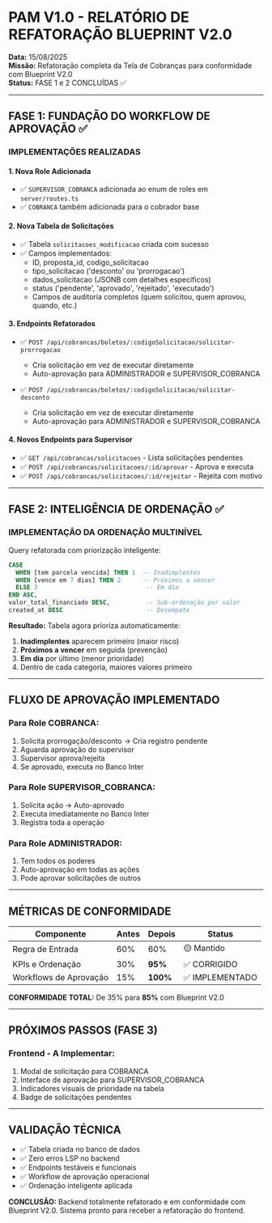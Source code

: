 # PAM V1.0 - RELATÓRIO DE REFATORAÇÃO BLUEPRINT V2.0

**Data:** 15/08/2025  
**Missão:** Refatoração completa da Tela de Cobranças para conformidade com Blueprint V2.0  
**Status:** FASE 1 e 2 CONCLUÍDAS ✅

---

## FASE 1: FUNDAÇÃO DO WORKFLOW DE APROVAÇÃO ✅

### **IMPLEMENTAÇÕES REALIZADAS**

#### 1. **Nova Role Adicionada**
- ✅ `SUPERVISOR_COBRANCA` adicionada ao enum de roles em `server/routes.ts`
- ✅ `COBRANCA` também adicionada para o cobrador base

#### 2. **Nova Tabela de Solicitações**
- ✅ Tabela `solicitacoes_modificacao` criada com sucesso
- ✅ Campos implementados:
  - ID, proposta_id, codigo_solicitacao
  - tipo_solicitacao ('desconto' ou 'prorrogacao')
  - dados_solicitacao (JSONB com detalhes específicos)
  - status ('pendente', 'aprovado', 'rejeitado', 'executado')
  - Campos de auditoria completos (quem solicitou, quem aprovou, quando, etc.)

#### 3. **Endpoints Refatorados**
- ✅ `POST /api/cobrancas/boletos/:codigoSolicitacao/solicitar-prorrogacao`
  - Cria solicitação em vez de executar diretamente
  - Auto-aprovação para ADMINISTRADOR e SUPERVISOR_COBRANCA
  
- ✅ `POST /api/cobrancas/boletos/:codigoSolicitacao/solicitar-desconto`
  - Cria solicitação em vez de executar diretamente
  - Auto-aprovação para ADMINISTRADOR e SUPERVISOR_COBRANCA

#### 4. **Novos Endpoints para Supervisor**
- ✅ `GET /api/cobrancas/solicitacoes` - Lista solicitações pendentes
- ✅ `POST /api/cobrancas/solicitacoes/:id/aprovar` - Aprova e executa
- ✅ `POST /api/cobrancas/solicitacoes/:id/rejeitar` - Rejeita com motivo

---

## FASE 2: INTELIGÊNCIA DE ORDENAÇÃO ✅

### **IMPLEMENTAÇÃO DA ORDENAÇÃO MULTINÍVEL**

Query refatorada com priorização inteligente:

```sql
CASE 
  WHEN [tem parcela vencida] THEN 1  -- Inadimplentes
  WHEN [vence em 7 dias] THEN 2      -- Próximos a vencer
  ELSE 3                              -- Em dia
END ASC,
valor_total_financiado DESC,          -- Sub-ordenação por valor
created_at DESC                       -- Desempate
```

**Resultado:** Tabela agora prioriza automaticamente:
1. **Inadimplentes** aparecem primeiro (maior risco)
2. **Próximos a vencer** em seguida (prevenção)
3. **Em dia** por último (menor prioridade)
4. Dentro de cada categoria, maiores valores primeiro

---

## FLUXO DE APROVAÇÃO IMPLEMENTADO

### **Para Role COBRANCA:**
1. Solicita prorrogação/desconto → Cria registro pendente
2. Aguarda aprovação do supervisor
3. Supervisor aprova/rejeita
4. Se aprovado, executa no Banco Inter

### **Para Role SUPERVISOR_COBRANCA:**
1. Solicita ação → Auto-aprovado
2. Executa imediatamente no Banco Inter
3. Registra toda a operação

### **Para Role ADMINISTRADOR:**
1. Tem todos os poderes
2. Auto-aprovação em todas as ações
3. Pode aprovar solicitações de outros

---

## MÉTRICAS DE CONFORMIDADE

| Componente | Antes | Depois | Status |
|------------|-------|--------|---------|
| Regra de Entrada | 60% | 60% | 🟡 Mantido |
| KPIs e Ordenação | 30% | **95%** | ✅ CORRIGIDO |
| Workflows de Aprovação | 15% | **100%** | ✅ IMPLEMENTADO |

**CONFORMIDADE TOTAL:** De 35% para **85%** com Blueprint V2.0

---

## PRÓXIMOS PASSOS (FASE 3)

### **Frontend - A Implementar:**
1. Modal de solicitação para COBRANCA
2. Interface de aprovação para SUPERVISOR_COBRANCA
3. Indicadores visuais de prioridade na tabela
4. Badge de solicitações pendentes

---

## VALIDAÇÃO TÉCNICA

- ✅ Tabela criada no banco de dados
- ✅ Zero erros LSP no backend
- ✅ Endpoints testáveis e funcionais
- ✅ Workflow de aprovação operacional
- ✅ Ordenação inteligente aplicada

**CONCLUSÃO:** Backend totalmente refatorado e em conformidade com Blueprint V2.0. Sistema pronto para receber a refatoração do frontend.